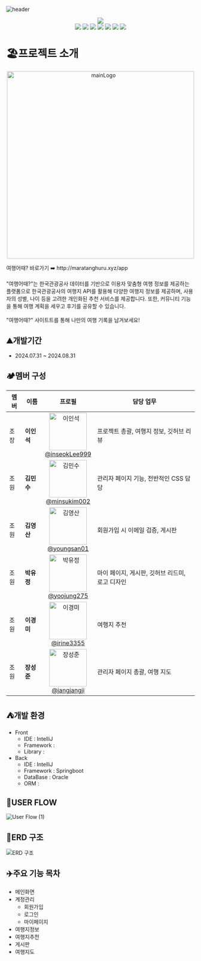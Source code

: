 ![header](https://capsule-render.vercel.app/api?type=waving&color=auto&height=300&section=header&text=G9Project&fontSize=90&animation=fadeIn&fontAlignY=38&desc=G9PR0JECT팀의%204번째%20프로젝트,%20우리의%20국내여행%20커뮤니티%20"여행어때?"&descAlignY=65&descAlign=56)

<div align = "center">
<a href="http://maratanghuru.xyz/app" target="_blank">
<img src="https://img.shields.io/badge/SITE-778899?style=for-the-badge&color=000000">
</a>
</div>

<div align = "center">
<img src="https://img.shields.io/badge/JAVA-007396?style=for-the-badge&logo=java&logoColor=white">
<img src="https://img.shields.io/badge/springboot-6DB33F?style=for-the-badge&logo=springboot&logoColor=white">
<img src="https://img.shields.io/badge/springsecurity-6DB33F?style=for-the-badge&logo=springsecurity&logoColor=white">
<img src="https://img.shields.io/badge/thymeleaf-005F0F?style=for-the-badge&logo=thymeleaf&logoColor=white">
<img src="https://img.shields.io/badge/HTML-0000CD?style=for-the-badge&logo=html5&logoColor=white&color=DC143C">
<img src="https://img.shields.io/badge/css-1572B6?style=for-the-badge&logo=css3&logoColor=white">
<img src="https://img.shields.io/badge/javascript-F7DF1E?style=for-the-badge&logo=javascript&logoColor=black">
</div>

# 🏖️프로젝트 소개
<p align="center">
  <img src="https://github.com/user-attachments/assets/18c81153-7786-48ec-bd01-abf63f147e93" alt="mainLogo" width="500">
</p>
여행어때? 바로가기 ➡️ http://maratanghuru.xyz/app
<br>
<br>
"여행어때?"는 한국관광공사 데이터를 기반으로 이용자 맞춤형 여행 정보를 제공하는 플랫폼으로 한국관광공사의 여행지 API를 활용해 다양한 여행지 정보를 제공하며, 사용자의 성별, 나이 등을 고려한 개인화된 추천 서비스를 제공합니다. 또한, 커뮤니티 기능을 통해 여행 계획을 세우고 후기를 공유할 수 있습니다. <br> <br> "여행어때?" 사이트트를 통해 나만의 여행 기록을 남겨보세요!

## ⛰️개발기간
- 2024.07.31 ~ 2024.08.31
  
## 🏕️멤버 구성
 <table>
        <thead>
            <tr>
                <th>멤버</th>
                <th>이름</th>
                <th>프로필</th>
                <th>담당 업무</th>
            </tr>
        </thead>
        <tbody>
            <tr>
                <td class="title">조장</td>
                <td><b>이인석</b></td>
                <td align="center">
                    <a href="https://github.com/inseokLee999">
                        <img src="https://avatars.githubusercontent.com/u/145332250?v=4" width="100px;" alt="이인석"/>
                        <br />
                        <span class="profile-link">@inseokLee999</span>
                    </a>
                </td>
                <td class="description">
                    프로젝트 총괄, 여행지 정보, 깃허브 리뷰
                </td>
            </tr>
            <tr>
                <td class="title">조원</td>
                <td><b>김민수</b></td>
                <td align="center">
                    <a href="https://github.com/minsukim002">
                        <img src="https://avatars.githubusercontent.com/u/163953823?v=4" width="100px;" alt="김민수"/>
                        <br />
                        <span class="profile-link">@minsukim002</span>
                    </a>
                </td>
                <td class="description">
                    관리자 페이지 기능, 전반적인 CSS 담당
                </td>
            </tr>
            <tr>
                <td class="title">조원</td>
                <td><b>김영산</b></td>
                <td align="center">
                    <a href="https://github.com/youngsan01">
                        <img src="https://avatars.githubusercontent.com/u/163953821?v=4" width="100px;" alt="김영산"/>
                        <br />
                        <span class="profile-link">@youngsan01</span>
                    </a>
                </td>
                <td class="description">
                    회원가입 시 이메일 검증, 게시판
                </td>
            </tr>
            <tr>
                <td class="title">조원</td>
                <td><b>박유정</b></td>
                <td align="center">
                    <a href="https://github.com/yoojung275">
                        <img src="https://avatars.githubusercontent.com/u/164983371?v=4" width="100px;" alt="박유정"/>
                        <br />
                        <span class="profile-link">@yoojung275</span>
                    </a>
                </td>
                <td class="description">
                    마이 페이지, 게시판, 깃허브 리드미, 로고 디자인
                </td>
            </tr>
            <tr>
                <td class="title">조원</td>
                <td><b>이경미</b></td>
                <td align="center">
                    <a href="https://github.com/irine3355">
                        <img src="https://avatars.githubusercontent.com/u/163012731?v=4" width="100px;" alt="이경미"/>
                        <br />
                        <span class="profile-link">@irine3355</span>
                    </a>
                </td>
                <td class="description">
                    여행지 추천
                </td>
            </tr>
            <tr>
                <td class="title">조원</td>
                <td><b>장성준</b></td>
                <td align="center">
                    <a href="https://github.com/jangjangji">
                        <img src="https://avatars.githubusercontent.com/u/134360817?v=4" width="100px;" alt="장성준"/>
                        <br />
                        <span class="profile-link">@jangjangji</span>
                    </a>
                </td>
                <td class="description">
                    관리자 페이지 총괄, 여행 지도
                </td>
            </tr>
        </tbody>
    </table>

  
## ⛺개발 환경
- Front
    - IDE : IntelliJ
    - Framework :
    - Library :
- Back
    - IDE : IntelliJ
    - Framework : Springboot
    - DataBase : Oracle
    - ORM :
      
## 🌊USER FLOW
![User Flow (1)](https://github.com/user-attachments/assets/7e65c013-65e5-4a6c-bd99-433a051e9dae)

## 🚋ERD 구조
![ERD 구조](https://github.com/user-attachments/assets/bce969c5-54e0-43aa-b5da-616052fb97cd)

## ✈️주요 기능 목차
- 메인화면
- 계정관리
    - 회원가입
    - 로그인
    - 마이페이지
- 여행지정보
- 여행지추천
- 게시판
- 여행지도
